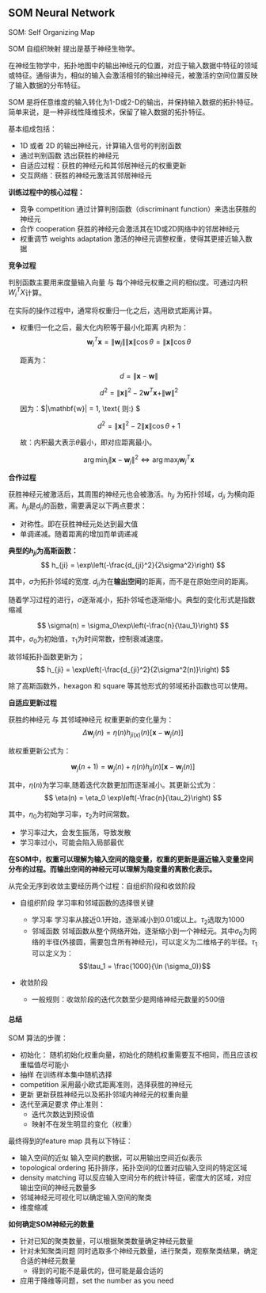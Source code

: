 ## SOM Neural Network

SOM: Self Organizing Map

SOM 自组织映射 提出是基于神经生物学。

在神经生物学中，拓扑地图中的输出神经元的位置，对应于输入数据中特征的领域或特征。通俗讲为，相似的输入会激活相邻的输出神经元，被激活的空间位置反映了输入数据的分布特征。

SOM 是将任意维度的输入转化为1-D或2-D的输出，并保持输入数据的拓扑特征。简单来说，是一种非线性降维技术，保留了输入数据的拓扑特征。

基本组成包括：
- 1D 或者 2D 的输出神经元，计算输入信号的判别函数
- 通过判别函数 选出获胜的神经元
- 自适应过程：获胜的神经元和其邻居神经元的权重更新
- 交互网络：获胜的神经元激活其邻居神经元

**训练过程中的核心过程：**
- 竞争 competition
  通过计算判别函数（discriminant function）来选出获胜的神经元
- 合作 cooperation
  获胜的神经元会激活其在1D或2D网络中的邻居神经元
- 权重调节 weights adaptation
  激活的神经元调整权重，使得其更接近输入数据

**竞争过程**

判别函数主要用来度量输入向量 与 每个神经元权重之间的相似度。可通过内积 $W_i^T X$计算。

在实际的操作过程中，通常将权重归一化之后，选用欧式距离计算。
- 权重归一化之后，最大化内积等于最小化距离
  内积为：
    $$ \mathbf{w}_j^T \mathbf{x} = \|\mathbf{w}_j\| \|\mathbf{x}\| \cos \theta = \|\mathbf{x}\| \cos \theta $$
  
  距离为：  

    $$ d = \|\mathbf{x} - \mathbf{w}\| $$  

    $$ d^2 = \|\mathbf{x}\|^2 - 2 \mathbf{w}^T \mathbf{x} + \|\mathbf{w}\|^2 $$  

    因为：$\|\mathbf{w}\| = 1, \text{ 则:} $

    $$ d^2 = \|\mathbf{x}\|^2 - 2 \|\mathbf{x}\| \cos \theta + 1 $$

    故：内积最大表示$\theta$最小，即对应距离最小。

    $$ \arg\min_j \|\mathbf{x} - \mathbf{w}_j\|^2 \iff \arg\max_j \mathbf{w}_j^T \mathbf{x} $$

**合作过程**

获胜神经元被激活后，其周围的神经元也会被激活。$h_{ji}$ 为拓扑邻域，$d_{ji}$ 为横向距离。$h_{ji}$是$d_{ji}$的函数，需要满足以下两点要求：
- 对称性。即在获胜神经元处达到最大值
- 单调递减。随着距离的增加而单调递减

**典型的$h_{ji}$为高斯函数：**
$$ h_{ji} = \exp\left(-\frac{d_{ji}^2}{2\sigma^2}\right) $$

其中，$\sigma$为拓扑邻域的宽度. $d_{ji}$为在**输出空间**的距离，而不是在原始空间的距离。

随着学习过程的进行，$\sigma$逐渐减小，拓扑邻域也逐渐缩小。典型的变化形式是指数缩减

$$ \sigma(n)  = \sigma_0\exp\left(-\frac{n}{\tau_1}\right) $$
其中，$\sigma_0$为初始值，$\tau_1$为时间常数，控制衰减速度。

故邻域拓扑函数更新为；
$$ h_{ji} = \exp\left(-\frac{d_{ji}^2}{2\sigma^2(n)}\right) $$

除了高斯函数外，hexagon 和 square 等其他形式的邻域拓扑函数也可以使用。

**自适应更新过程**

获胜的神经元 与 其邻域神经元 权重更新的变化量为：
$$ \Delta \mathbf{w}_j(n) = \eta(n) h_{ji(x)}(n) [\mathbf{x} - \mathbf{w}_j(n)] $$

故权重更新公式为：

$$ \mathbf{w}_j(n+1) = \mathbf{w}_j(n) + \eta(n)h_{ji}(n)[\mathbf{x}-\mathbf{w}_j(n)] $$

其中，$\eta(n)$为学习率,随着迭代次数更加而逐渐减小。其更新公式为：
$$ \eta(n) = \eta_0 \exp\left(-\frac{n}{\tau_2}\right) $$

其中，$\eta_0$为初始学习率，$\tau_2$为时间常数。
- 学习率过大，会发生振荡，导致发散
- 学习率过小，可能会陷入局部最优


**在SOM中，权重可以理解为输入空间的隐变量，权重的更新是逼近输入变量空间分布的过程。而输出空间的神经元可以理解为隐变量的离散化表示。**

从完全无序到收敛主要经历两个过程：自组织阶段和收敛阶段
- 自组织阶段
  学习率和邻域函数的选择很关键
  - 学习率
    学习率从接近0.1开始，逐渐减小到0.01或以上。$\tau_2$选取为1000
  - 邻域函数
    邻域函数从整个网络开始，逐渐缩小到一个神经元。其中$\sigma_0$为网络的半径(外接圆，需要包含所有神经元)，可以定义为二维格子的半径。$\tau_1$可以定义为：
    $$\tau_1 = \frac{1000}{\ln (\sigma_0)}$$

- 收敛阶段
  - 一般规则：收敛阶段的迭代次数至少是网络神经元数量的500倍

#### 总结
SOM 算法的步骤：
- 初始化：
  随机初始化权重向量，初始化的随机权重需要互不相同，而且应该权重幅值尽可能小
- 抽样
  在训练样本集中随机选择
- competition
  采用最小欧式距离准则，选择获胜的神经元
- 更新
  更新获胜神经元以及拓扑邻域内神经元的权重向量
- 迭代至满足要求
  停止准则：
  - 迭代次数达到预设值
  - 映射不在发生明显的变化（权重）
  
最终得到的feature map 具有以下特征：
- 输入空间的近似
  输入空间的数据，可以用输出空间近似表示
- topological ordering
  拓扑排序，拓扑空间的位置对应输入空间的特定区域
- density matching
  可以反应输入空间分布的统计特征，密度大的区域，对应输出空间的神经元数量多
- 邻域神经元可视化可以确定输入空间的聚类
- 维度缩减

**如何确定SOM神经元的数量**
- 针对已知的聚类数量，可以根据聚类数量确定神经元数量
- 针对未知聚类问题
  同时选取多个神经元数量，进行聚类，观察聚类结果，确定合适的神经元数量
  - 得到的可能不是最优的，但可能是最合适的
- 应用于降维等问题，set the number as you need
  